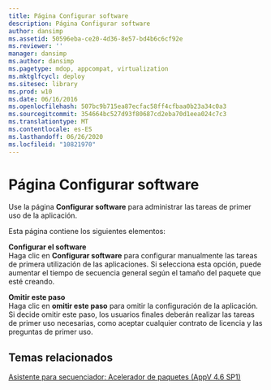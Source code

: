 ```yaml
---
title: Página Configurar software
description: Página Configurar software
author: dansimp
ms.assetid: 50596eba-ce20-4d36-8e57-bd4b6c6cf92e
ms.reviewer: ''
manager: dansimp
ms.author: dansimp
ms.pagetype: mdop, appcompat, virtualization
ms.mktglfcycl: deploy
ms.sitesec: library
ms.prod: w10
ms.date: 06/16/2016
ms.openlocfilehash: 507bc9b715ea87ecfac58ff4cfbaa0b23a34c0a3
ms.sourcegitcommit: 354664bc527d93f80687cd2eba70d1eea024c7c3
ms.translationtype: MT
ms.contentlocale: es-ES
ms.lasthandoff: 06/26/2020
ms.locfileid: "10821970"
---
```

# Página Configurar software


Use la página **Configurar software** para administrar las tareas de primer uso de la aplicación.

Esta página contiene los siguientes elementos:

<a href="" id="configure-software"></a>**Configurar el software**  
Haga clic en **Configurar software** para configurar manualmente las tareas de primera utilización de las aplicaciones. Si selecciona esta opción, puede aumentar el tiempo de secuencia general según el tamaño del paquete que esté creando.

<a href="" id="skip-this-step"></a>**Omitir este paso**  
Haga clic en **omitir este paso** para omitir la configuración de la aplicación. Si decide omitir este paso, los usuarios finales deberán realizar las tareas de primer uso necesarias, como aceptar cualquier contrato de licencia y las preguntas de primer uso.

## Temas relacionados


[Asistente para secuenciador: Acelerador de paquetes (AppV 4.6 SP1)](sequencer-wizard---package-accelerator--appv-46-sp1-.md)

 

 





